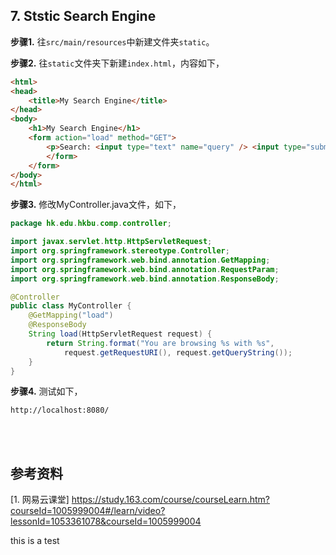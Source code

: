## 7. Ststic Search Engine

**步骤1.** 往`src/main/resources`中新建文件夹`static`。

**步骤2.** 往`static`文件夹下新建`index.html`，内容如下，
```html
<html>
<head>
    <title>My Search Engine</title>
</head>
<body>
    <h1>My Search Engine</h1>
    <form action="load" method="GET">
        <p>Search: <input type="text" name="query" /> <input type="submit"/></p>
        </form>
    </form>
</body>
</html>
```

**步骤3.** 修改MyController.java文件，如下，
```java
package hk.edu.hkbu.comp.controller;

import javax.servlet.http.HttpServletRequest;
import org.springframework.stereotype.Controller;
import org.springframework.web.bind.annotation.GetMapping;
import org.springframework.web.bind.annotation.RequestParam;
import org.springframework.web.bind.annotation.ResponseBody;

@Controller
public class MyController {
    @GetMapping("load")
    @ResponseBody
    String load(HttpServletRequest request) {
        return String.format("You are browsing %s with %s",
            request.getRequestURI(), request.getQueryString());
    }
}
```

**步骤4.** 测试如下，
```
http://localhost:8080/
```


<br />
<br />


## 参考资料
[1. 网易云课堂] https://study.163.com/course/courseLearn.htm?courseId=1005999004#/learn/video?lessonId=1053361078&courseId=1005999004


this is a test